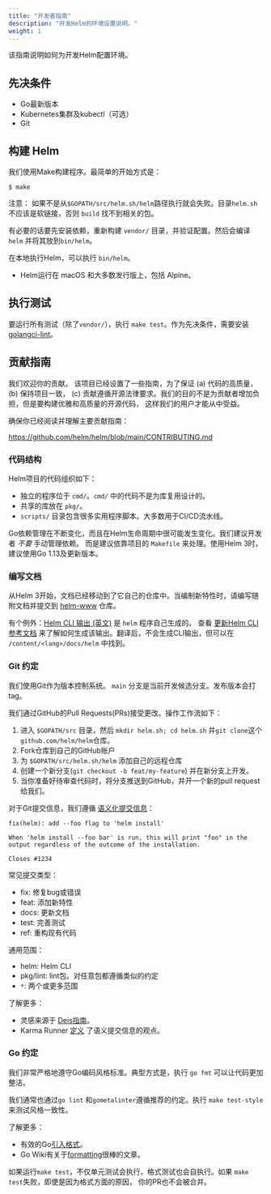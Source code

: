 ```yaml
---
title: "开发者指南"
description: "开发Helm的环境设置说明。"
weight: 1
---
```


该指南说明如何为开发Helm配置环境。

## 先决条件

- Go最新版本
- Kubernetes集群及kubectl（可选）
- Git

## 构建 Helm

我们使用Make构建程序。最简单的开始方式是：

```console
$ make
```

注意： 如果不是从`$GOPATH/src/helm.sh/helm`路径执行就会失败。目录`helm.sh`不应该是软链接，否则
`build` 找不到相关的包。

有必要的话要先安装依赖，重新构建 `vendor/` 目录，并验证配置。然后会编译 `helm` 并将其放到`bin/helm`。

在本地执行Helm，可以执行 `bin/helm`。

- Helm运行在 macOS 和大多数发行版上，包括 Alpine。

## 执行测试

要运行所有测试（除了`vendor/`），执行 `make test`。作为先决条件，需要安装
[golangci-lint](https://golangci-lint.run)。

## 贡献指南

我们欢迎你的贡献。 该项目已经设置了一些指南，为了保证 (a) 代码的高质量，(b) 保持项目一致，
(c) 贡献遵循开源法律要求。我们的目的不是为贡献者增加负担，但是要构建优雅和高质量的开源代码，
这样我们的用户才能从中受益。

确保你已经阅读并理解主要贡献指南：

https://github.com/helm/helm/blob/main/CONTRIBUTING.md

### 代码结构

Helm项目的代码组织如下：

- 独立的程序位于 `cmd/`。`cmd/` 中的代码不是为库复用设计的。
- 共享的库放在 `pkg/`。
- `scripts/` 目录包含很多实用程序脚本。大多数用于CI/CD流水线。

Go依赖管理在不断变化，而且在Helm生命周期中很可能发生变化。我们建议开发者 _不要_ 手动管理依赖。
而是建议依靠项目的 `Makefile` 来处理。使用Helm 3时，建议使用Go 1.13及更新版本。

### 编写文档

从Helm 3开始，文档已经移动到了它自己的仓库中。当编制新特性时，请编写随附文档并提交到
[helm-www](https://github.com/helm/helm-www) 仓库。

有个例外：[Helm CLI 输出 (英文)](https://helm.sh/docs/helm/) 是 `helm` 程序自己生成的。
查看 [更新Helm CLI参考文档](https://github.com/helm/helm-www#updating-the-helm-cli-reference-docs)
来了解如何生成该输出。翻译后，不会生成CLI输出，但可以在 `/content/<lang>/docs/helm` 中找到。

### Git 约定

我们使用Git作为版本控制系统。 `main` 分支是当前开发候选分支。发布版本会打tag。

我们通过GitHub的Pull Requests(PRs)接受更改。操作工作流如下：

1. 进入 `$GOPATH/src` 目录，然后 `mkdir helm.sh; cd helm.sh` 并`git clone`这个
  `github.com/helm/helm`仓库。
2. Fork仓库到自己的GitHub账户
3. 为 `$GOPATH/src/helm.sh/helm` 添加自己的远程仓库
4. 创建一个新分支(`git checkout -b feat/my-feature`) 并在新分支上开发。
5. 当你准备好待审查代码时，将分支推送到GitHub，并开一个新的pull request 给我们。

对于Git提交信息，我们遵循
[语义化提交信息](https://karma-runner.github.io/0.13/dev/git-commit-msg.html)：

```shell
fix(helm): add --foo flag to 'helm install'

When 'helm install --foo bar' is run, this will print "foo" in the
output regardless of the outcome of the installation.

Closes #1234
```

常见提交类型：

- fix: 修复bug或错误
- feat: 添加新特性
- docs: 更新文档
- test: 完善测试
- ref: 重构现有代码

通用范围：

- helm: Helm CLI
- pkg/lint: lint包。对任意包都遵循类似的约定
- `*`: 两个或更多范围

了解更多：

- 灵感来源于 [Deis指南](https://github.com/deis/workflow/blob/master/src/contributing/submitting-a-pull-request.md)。
- Karma Runner
  [定义](https://karma-runner.github.io/0.13/dev/git-commit-msg.html) 了语义提交信息的观点。

### Go 约定

我们非常严格地遵守Go编码风格标准。典型方式是，执行 `go fmt` 可以让代码更加整洁。

我们通常也通过`go lint` 和`gometalinter`遵循推荐的约定。执行 `make test-style` 来测试风格一致性。

了解更多：

- 有效的Go[引入格式](https://golang.org/doc/effective_go.html#formatting)。
- Go Wiki有关于[formatting](https://github.com/golang/go/wiki/CodeReviewComments)很棒的文章。

如果运行`make test`，不仅单元测试会执行，格式测试也会自执行。如果 `make test`失败，即使是因为格式方面的原因，
你的PR也不会被合并。
